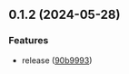 ## 0.1.2 (2024-05-28)

### Features

* release ([90b9993](https://github.com/gzzhanghao/git-blame-format/commit/90b999361a4a9e9394765a4752c89888f071e8fb))
